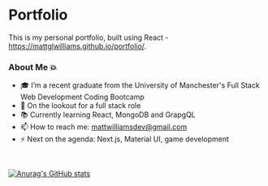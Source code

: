 # Portfolio

This is my personal portfolio, built using React - https://mattglwilliams.github.io/portfolio/.

### About Me 💥

- 🎓 I’m a recent graduate from the University of Manchester's Full Stack Web Development Coding Bootcamp
- 🧐 On the lookout for a full stack role
- 📚 Currently learning React, MongoDB and GrapgQL
- 📫 How to reach me: mattwilliamsdev@gmail.com
- ⚡ Next on the agenda: Next.js, Material UI, game development

</br>

[![Anurag's GitHub stats](https://github-readme-stats.vercel.app/api?username=mattglwilliams&theme=algolia)](https://github.com/mattglwilliams/github-readme-stats)
